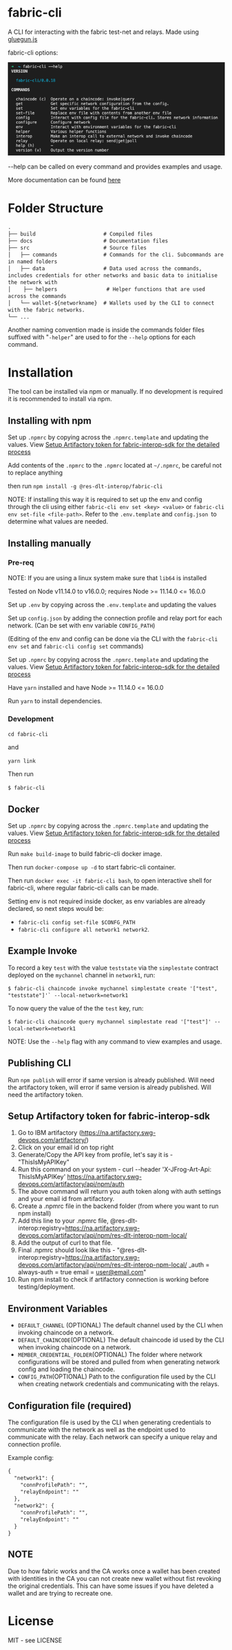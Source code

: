 <!--
 Copyright IBM Corp. All Rights Reserved.

 SPDX-License-Identifier: CC-BY-4.0
 -->
# fabric-cli 

A CLI for interacting with the fabric test-net and relays. Made using [gluegun.js](https://infinitered.github.io/gluegun/#/)

fabric-cli options: 

![cli options](./cli-options.png)

--help can be called on every command and provides examples and usage. 

More documentation can be found [here](docs/commands.md)

# Folder Structure 
    .
    ├── build                      # Compiled files 
    ├── docs                       # Documentation files 
    ├── src                        # Source files
    │   ├── commands               # Commands for the cli. Subcommands are in named folders
    │   ├── data                   # Data used across the commands, includes credentials for other networks and basic data to initialise the network with
    │    ├── helpers                # Helper functions that are used across the commands
    │   └── wallet-${networkname}  # Wallets used by the CLI to connect with the fabric networks. 
    └── ...

Another naming convention made is inside the commands folder files suffixed with "`-helper`" are used to for the `--help` options for each command. 

# Installation

The tool can be installed via npm or manually. If no development is required it is recommended to install via npm. 

## Installing with npm

Set up `.npmrc` by copying across the `.npmrc.template` and updating the values. View [Setup Artifactory token for fabric-interop-sdk for the detailed process](https://github.ibm.com/dlt-interoperability/network-setups/tree/master/fabric/dev/scripts/fabric-cli#setup-artifactory-token-for-fabric-interop-sdk)

Add contents of the `.npmrc` to the `.npmrc` located at `~/.npmrc`, be careful not to replace anything

then run `npm install -g @res-dlt-interop/fabric-cli`

NOTE: If installing this way it is required to set up the env and config through the cli using either `fabric-cli env set <key> <value>` or `fabric-cli env set-file <file-path>`. Refer to the `.env.template` and `config.json `to determine what values are needed. 

## Installing manually

### Pre-req


NOTE: If you are using a linux system make sure that `lib64` is installed

Tested on Node v11.14.0 to v16.0.0; requires Node >= 11.14.0 <= 16.0.0

Set up `.env` by copying across the `.env.template` and updating the values

Set up `config.json` by adding the connection profile and relay port for each network. (Can be set with env variable `CONFIG_PATH`)

(Editing of the env and config can be done via the CLI with the `fabric-cli env set` and `fabric-cli config set` commands)

Set up `.npmrc` by copying across the `.npmrc.template` and updating the values. View [Setup Artifactory token for fabric-interop-sdk for the detailed process](https://github.ibm.com/dlt-interoperability/network-setups/tree/master/fabric/dev/scripts/fabric-cli#setup-artifactory-token-for-fabric-interop-sdk)

Have `yarn` installed and have Node >= 11.14.0 <= 16.0.0

Run `yarn` to install dependencies. 

### Development

`cd fabric-cli`

and

`yarn link`

Then run 

`$ fabric-cli`

## Docker

Set up `.npmrc` by copying across the `.npmrc.template` and updating the values. View [Setup Artifactory token for fabric-interop-sdk for the detailed process](https://github.ibm.com/dlt-interoperability/network-setups/tree/master/fabric/dev/scripts/fabric-cli#setup-artifactory-token-for-fabric-interop-sdk)

Run `make build-image` to build fabric-cli docker image.

Then run `docker-compose up -d` to start fabric-cli container.

Then run `docker exec -it fabric-cli bash`, to open interactive shell for fabric-cli, where regular fabric-cli calls can be made.

Setting env is not required inside docker, as env variables are already declared, so next steps would be:
* `fabric-cli config set-file $CONFG_PATH`
* `fabric-cli configure all network1 network2`.


## Example Invoke 

To record a key `test` with the value `teststate` via the `simplestate` contract deployed on the `mychannel` channel in `network1`, run:
```
$ fabric-cli chaincode invoke mychannel simplestate create '["test", "teststate"]'` --local-network=network1
```
To now query the value of the the `test` key, run:
```
$ fabric-cli chaincode query mychannel simplestate read '["test"]' --local-network=network1
```

NOTE: Use the `--help` flag with any command to view examples and usage.

## Publishing CLI 

Run `npm publish` will error if same version is already published. Will need the artifactory token, will error if same version is already published. Will need the artifactory token.

## Setup Artifactory token for fabric-interop-sdk

1) Go to IBM artifactory (https://na.artifactory.swg-devops.com/artifactory/)
2) Click on your email id on top right
3) Generate/Copy the API key from profile, let's say it is - "ThisIsMyAPIKey"
4) Run this command on your system - 
	 curl --header 'X-JFrog-Art-Api: ThisIsMyAPIKey' https://na.artifactory.swg-devops.com/artifactory/api/npm/auth
5) The above command will return you auth token along with auth settings and your email id from artifactory.
6) Create a .npmrc file in the backend folder (from where you want to run npm install)
7) Add this line to your .npmrc file,
	 @res-dlt-interop:registry=https://na.artifactory.swg-devops.com/artifactory/api/npm/res-dlt-interop-npm-local/
8) Add the output of curl to that file.
9) Final .npmrc should look like this - 
   "@res-dlt-interop:registry=https://na.artifactory.swg-devops.com/artifactory/api/npm/res-dlt-interop-npm-local/
    _auth = <Auth-token>
    always-auth = true
    email = user@email.com"
10) Run npm install to check if artifactory connection is working before testing/deployment.

## Environment Variables
- `DEFAULT_CHANNEL` (OPTIONAL) The default channel used by the CLI when invoking chaincode on a network. 
- `DEFAULT_CHAINCODE`(OPTIONAL) The default chaincode id used by the CLI when invoking chaincode on a network. 
- `MEMBER_CREDENTIAL_FOLDER`(OPTIONAL) The folder where network configurations will be stored and pulled from when generating network config and loading the chaincode. 
- `CONFIG_PATH`(OPTIONAL) Path to the configuration file used by the CLI when creating network credentials and communicating with the relays. 

## Configuration file (required)

The configuration file is used by the CLI when generating credentials to communicate with the network as well as the endpoint used to communicate with the relay. Each network can specify a unique relay and connection profile. 

Example config:
```
{
  "network1": {
    "connProfilePath": "",
    "relayEndpoint": ""
  },
  "network2": {
    "connProfilePath": "",
    "relayEndpoint": ""
  }
}
```

## NOTE

Due to how fabric works and the CA works once a wallet has been created with identities in the CA you can not create new wallet without fist revoking the original credentials. This can have some issues if you have deleted a wallet and are trying to recreate one.


# License

MIT - see LICENSE

